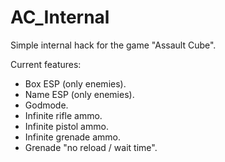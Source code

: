 # AC_Internal

Simple internal hack for the game "Assault Cube".


Current features:
- Box ESP (only enemies).
- Name ESP (only enemies).
- Godmode.
- Infinite rifle ammo.
- Infinite pistol ammo.
- Infinite grenade ammo.
- Grenade "no reload / wait time".
